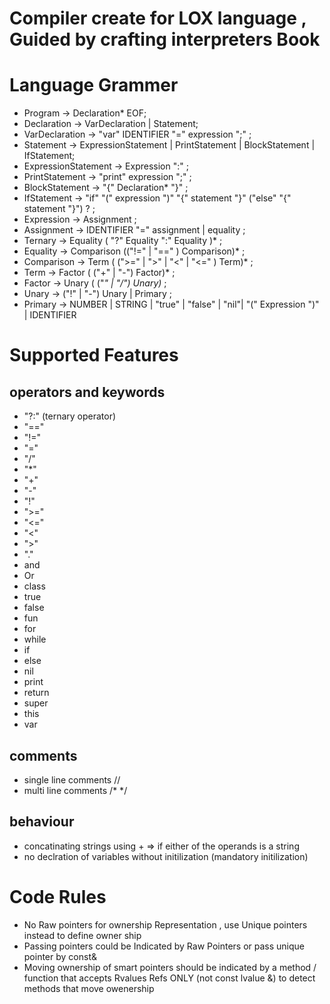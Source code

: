 # Compiler create for LOX language , Guided by crafting interpreters Book


# Language Grammer
- Program -> Declaration* EOF;
- Declaration -> VarDeclaration | Statement;
- VarDeclaration -> "var" IDENTIFIER "=" expression ";" ;
- Statement -> ExpressionStatement | PrintStatement | BlockStatement | IfStatement;
- ExpressionStatement -> Expression ":" ;
- PrintStatement -> "print" expression ";" ;
- BlockStatement -> "{" Declaration* "}" ;
- IfStatement -> "if" "(" expression  ")" "{" statement "}" ("else" "{" statement "}") ? ;
- Expression -> Assignment ;
- Assignment -> IDENTIFIER "=" assignment | equality ;
- Ternary -> Equality ( "?" Equality ":" Equality )* ;
- Equality -> Comparison (("!=" | "==" ) Comparison)* ;
- Comparison -> Term ( (">=" | ">" | "<" | "<=" ) Term)* ;
- Term -> Factor ( ("+" | "-") Factor)* ;
- Factor -> Unary ( ("*" | "/") Unary)* ;
- Unary -> ("!" | "-") Unary | Primary ;
- Primary -> NUMBER | STRING | "true" | "false" | "nil"| "(" Expression ")" | IDENTIFIER

# Supported Features
  ## operators and keywords
  - "?:" (ternary operator)
  - "=="
  - "!="
  - "="
  - "/"
  - "*"
  - "+"
  - "-"
  - "!"
  - ">="
  - "<="
  - "<"
  - ">"
  - "."
  - and
  - Or
  - class
  - true
  - false
  - fun
  - for
  - while
  - if
  - else
  - nil
  - print
  - return
  - super
  - this
  - var

  ## comments
  - single line comments //
  - multi line comments /* */


  ## behaviour
  - concatinating strings using + => if either of the operands is a string
  - no declration of variables without initilization (mandatory initilization)


# Code Rules
  * No Raw pointers for ownership Representation , use Unique pointers instead to define owner ship
  * Passing pointers could be Indicated by Raw Pointers or pass unique pointer by const&
  * Moving ownership of smart pointers should be indicated by a method / function that accepts Rvalues Refs ONLY (not const lvalue &) to detect methods that move owenership
